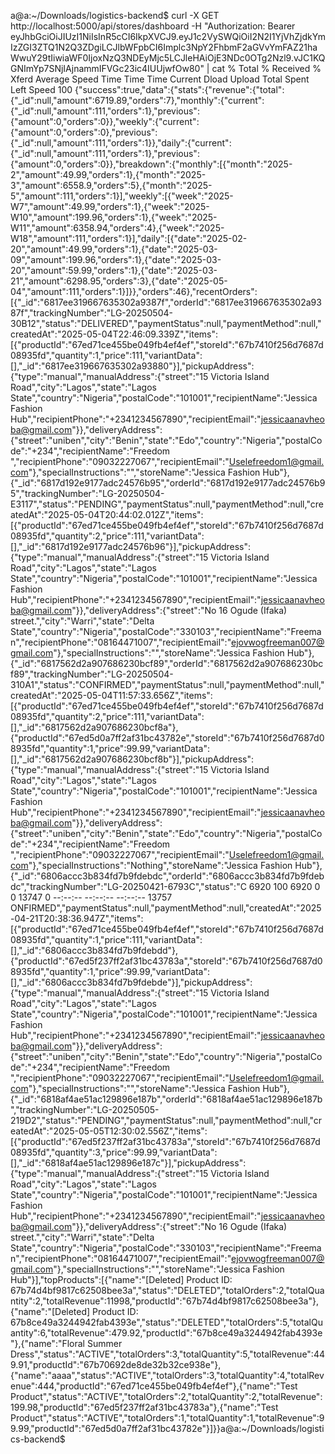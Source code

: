a@a:~/Downloads/logistics-backend$ curl -X GET http://localhost:5000/api/stores/dashboard -H "Authorization: Bearer eyJhbGciOiJIUzI1NiIsInR5cCI6IkpXVCJ9.eyJ1c2VySWQiOiI2N2I1YjVhZjdkYmIzZGI3ZTQ1N2Q3ZDgiLCJlbWFpbCI6Implc3NpY2FhbmF2aGVvYmFAZ21haWwuY29tIiwiaWF0IjoxNzQ3NDEyMjc5LCJleHAiOjE3NDc0OTg2Nzl9.vJC1KQGNImYp7SNjIAjnammIFVGc23ic4IUUjwfOw80" | cat
  % Total    % Received % Xferd  Average Speed   Time    Time     Time  Current
                                 Dload  Upload   Total   Spent    Left  Speed
100 {"success":true,"data":{"stats":{"revenue":{"total":{"_id":null,"amount":6719.89,"orders":7},"monthly":{"current":{"_id":null,"amount":111,"orders":1},"previous":{"amount":0,"orders":0}},"weekly":{"current":{"amount":0,"orders":0},"previous":{"_id":null,"amount":111,"orders":1}},"daily":{"current":{"_id":null,"amount":111,"orders":1},"previous":{"amount":0,"orders":0}},"breakdown":{"monthly":[{"month":"2025-2","amount":49.99,"orders":1},{"month":"2025-3","amount":6558.9,"orders":5},{"month":"2025-5","amount":111,"orders":1}],"weekly":[{"week":"2025-W7","amount":49.99,"orders":1},{"week":"2025-W10","amount":199.96,"orders":1},{"week":"2025-W11","amount":6358.94,"orders":4},{"week":"2025-W18","amount":111,"orders":1}],"daily":[{"date":"2025-02-20","amount":49.99,"orders":1},{"date":"2025-03-09","amount":199.96,"orders":1},{"date":"2025-03-20","amount":59.99,"orders":1},{"date":"2025-03-21","amount":6298.95,"orders":3},{"date":"2025-05-04","amount":111,"orders":1}]}},"orders":46},"recentOrders":[{"_id":"6817ee319667635302a9387f","orderId":"6817ee319667635302a9387f","trackingNumber":"LG-20250504-30B12","status":"DELIVERED","paymentStatus":null,"paymentMethod":null,"createdAt":"2025-05-04T22:46:09.339Z","items":[{"productId":"67ed71ce455be049fb4ef4ef","storeId":"67b7410f256d7687d08935fd","quantity":1,"price":111,"variantData":[],"_id":"6817ee319667635302a93880"}],"pickupAddress":{"type":"manual","manualAddress":{"street":"15 Victoria Island Road","city":"Lagos","state":"Lagos State","country":"Nigeria","postalCode":"101001","recipientName":"Jessica Fashion Hub","recipientPhone":"+2341234567890","recipientEmail":"jessicaanavheoba@gmail.com"}},"deliveryAddress":{"street":"uniben","city":"Benin","state":"Edo","country":"Nigeria","postalCode":"+234","recipientName":"Freedom ","recipientPhone":"09032227067","recipientEmail":"Uselefreedom1@gmail.com"},"specialInstructions":"","storeName":"Jessica Fashion Hub"},{"_id":"6817d192e9177adc24576b95","orderId":"6817d192e9177adc24576b95","trackingNumber":"LG-20250504-E3117","status":"PENDING","paymentStatus":null,"paymentMethod":null,"createdAt":"2025-05-04T20:44:02.012Z","items":[{"productId":"67ed71ce455be049fb4ef4ef","storeId":"67b7410f256d7687d08935fd","quantity":2,"price":111,"variantData":[],"_id":"6817d192e9177adc24576b96"}],"pickupAddress":{"type":"manual","manualAddress":{"street":"15 Victoria Island Road","city":"Lagos","state":"Lagos State","country":"Nigeria","postalCode":"101001","recipientName":"Jessica Fashion Hub","recipientPhone":"+2341234567890","recipientEmail":"jessicaanavheoba@gmail.com"}},"deliveryAddress":{"street":"No 16 Ogude (Ifaka) street.","city":"Warri","state":"Delta State","country":"Nigeria","postalCode":"330103","recipientName":"Freeman","recipientPhone":"08164471007","recipientEmail":"ejovwogfreeman007@gmail.com"},"specialInstructions":"","storeName":"Jessica Fashion Hub"},{"_id":"6817562d2a907686230bcf89","orderId":"6817562d2a907686230bcf89","trackingNumber":"LG-20250504-310A1","status":"CONFIRMED","paymentStatus":null,"paymentMethod":null,"createdAt":"2025-05-04T11:57:33.656Z","items":[{"productId":"67ed71ce455be049fb4ef4ef","storeId":"67b7410f256d7687d08935fd","quantity":2,"price":111,"variantData":[],"_id":"6817562d2a907686230bcf8a"},{"productId":"67ed5d0a7ff2af31bc43782e","storeId":"67b7410f256d7687d08935fd","quantity":1,"price":99.99,"variantData":[],"_id":"6817562d2a907686230bcf8b"}],"pickupAddress":{"type":"manual","manualAddress":{"street":"15 Victoria Island Road","city":"Lagos","state":"Lagos State","country":"Nigeria","postalCode":"101001","recipientName":"Jessica Fashion Hub","recipientPhone":"+2341234567890","recipientEmail":"jessicaanavheoba@gmail.com"}},"deliveryAddress":{"street":"uniben","city":"Benin","state":"Edo","country":"Nigeria","postalCode":"+234","recipientName":"Freedom ","recipientPhone":"09032227067","recipientEmail":"Uselefreedom1@gmail.com"},"specialInstructions":"Nothing","storeName":"Jessica Fashion Hub"},{"_id":"6806accc3b834fd7b9fdebdc","orderId":"6806accc3b834fd7b9fdebdc","trackingNumber":"LG-20250421-6793C","status":"C 6920  100  6920    0     0  13747      0 --:--:-- --:--:-- --:--:-- 13757
ONFIRMED","paymentStatus":null,"paymentMethod":null,"createdAt":"2025-04-21T20:38:36.947Z","items":[{"productId":"67ed71ce455be049fb4ef4ef","storeId":"67b7410f256d7687d08935fd","quantity":1,"price":111,"variantData":[],"_id":"6806accc3b834fd7b9fdebdd"},{"productId":"67ed5f237ff2af31bc43783a","storeId":"67b7410f256d7687d08935fd","quantity":1,"price":99.99,"variantData":[],"_id":"6806accc3b834fd7b9fdebde"}],"pickupAddress":{"type":"manual","manualAddress":{"street":"15 Victoria Island Road","city":"Lagos","state":"Lagos State","country":"Nigeria","postalCode":"101001","recipientName":"Jessica Fashion Hub","recipientPhone":"+2341234567890","recipientEmail":"jessicaanavheoba@gmail.com"}},"deliveryAddress":{"street":"uniben","city":"Benin","state":"Edo","country":"Nigeria","postalCode":"+234","recipientName":"Freedom ","recipientPhone":"09032227067","recipientEmail":"Uselefreedom1@gmail.com"},"specialInstructions":"","storeName":"Jessica Fashion Hub"},{"_id":"6818af4ae51ac129896e187b","orderId":"6818af4ae51ac129896e187b","trackingNumber":"LG-20250505-219D2","status":"PENDING","paymentStatus":null,"paymentMethod":null,"createdAt":"2025-05-05T12:30:02.556Z","items":[{"productId":"67ed5f237ff2af31bc43783a","storeId":"67b7410f256d7687d08935fd","quantity":3,"price":99.99,"variantData":[],"_id":"6818af4ae51ac129896e187c"}],"pickupAddress":{"type":"manual","manualAddress":{"street":"15 Victoria Island Road","city":"Lagos","state":"Lagos State","country":"Nigeria","postalCode":"101001","recipientName":"Jessica Fashion Hub","recipientPhone":"+2341234567890","recipientEmail":"jessicaanavheoba@gmail.com"}},"deliveryAddress":{"street":"No 16 Ogude (Ifaka) street.","city":"Warri","state":"Delta State","country":"Nigeria","postalCode":"330103","recipientName":"Freeman","recipientPhone":"08164471007","recipientEmail":"ejovwogfreeman007@gmail.com"},"specialInstructions":"","storeName":"Jessica Fashion Hub"}],"topProducts":[{"name":"[Deleted] Product ID: 67b74d4bf9817c62508bee3a","status":"DELETED","totalOrders":2,"totalQuantity":2,"totalRevenue":11998,"productId":"67b74d4bf9817c62508bee3a"},{"name":"[Deleted] Product ID: 67b8ce49a3244942fab4393e","status":"DELETED","totalOrders":5,"totalQuantity":6,"totalRevenue":479.92,"productId":"67b8ce49a3244942fab4393e"},{"name":"Floral Summer Dress","status":"ACTIVE","totalOrders":3,"totalQuantity":5,"totalRevenue":449.91,"productId":"67b70692de8de32b32ce938e"},{"name":"aaaa","status":"ACTIVE","totalOrders":3,"totalQuantity":4,"totalRevenue":444,"productId":"67ed71ce455be049fb4ef4ef"},{"name":"Test Product","status":"ACTIVE","totalOrders":2,"totalQuantity":2,"totalRevenue":199.98,"productId":"67ed5f237ff2af31bc43783a"},{"name":"Test Product","status":"ACTIVE","totalOrders":1,"totalQuantity":1,"totalRevenue":99.99,"productId":"67ed5d0a7ff2af31bc43782e"}]}}a@a:~/Downloads/logistics-backend$ 